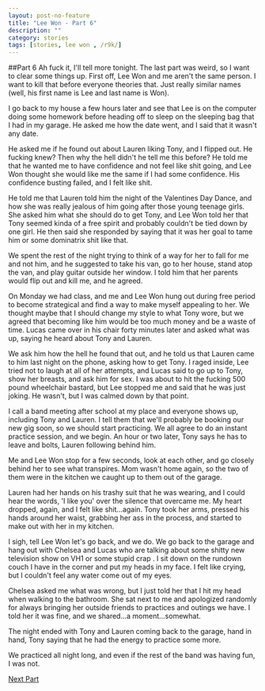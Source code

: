 ```yaml
---
layout: post-no-feature
title: "Lee Won - Part 6"
description: ""
category: stories
tags: [stories, lee won , /r9k/]
---
```


##Part 6
Ah fuck it, I'll tell more tonight. The last part was weird, so I want to clear some things up. First off, Lee Won and me aren't the same person. I want to kill that before everyone theories that. Just really similar names (well, his first name is Lee and last name is Won).

I go back to my house a few hours later and see that Lee is on the computer doing some homework before heading off to sleep on the sleeping bag that I had in my garage. He asked me how the date went, and I said that it wasn't any date.

He asked me if he found out about Lauren liking Tony, and I flipped out. He fucking knew? Then why the hell didn't he tell me this before? He told me that he wanted me to have confidence and not feel like shit going, and Lee Won thought she would like me the same if I had some confidence. His confidence busting failed, and I felt like shit.

He told me that Lauren told him the night of the Valentines Day Dance, and how she was really jealous of him going after those young teenage girls. She asked him what she should do to get Tony, and Lee Won told her that Tony seemed kinda of a free spirit and probably couldn't be tied down by one girl. He then said she responded by saying that it was her goal to tame him or some dominatrix shit like that.

We spent the rest of the night trying to think of a way for her to fall for me and not him, and he suggested to take his van, go to her house, stand atop the van, and play guitar outside her window. I told him that her parents would flip out and kill me, and he agreed.

On Monday we had class, and me and Lee Won hung out during free period to become strategical and find a way to make myself appealing to her. We thought maybe that I should change my style to what Tony wore, but we agreed that becoming like him would be too much money and be a waste of time. Lucas came over in his chair forty minutes later and asked what was up, saying he heard about Tony and Lauren.

We ask him how the hell he found that out, and he told us that Lauren came to him last night on the phone, asking how to get Tony. I raged inside, Lee tried not to laugh at all of her attempts, and Lucas said to go up to Tony, show her breasts, and ask him for sex. I was about to hit the fucking 500 pound wheelchair bastard, but Lee stopped me and said that he was just joking. He wasn't, but I was calmed down by that point.

I call a band meeting after school at my place and everyone shows up, including Tony and Lauren. I tell them that we'll probably be booking our new gig soon, so we should start practicing. We all agree to do an instant practice session, and we begin. An hour or two later, Tony says he has to leave and bolts, Lauren following behind him.

Me and Lee Won stop for a few seconds, look at each other, and go closely behind her to see what transpires. Mom wasn't home again, so the two of them were in the kitchen we caught up to them out of the garage.

Lauren had her hands on his trashy suit that he was wearing, and I could hear the words, 'I like you' over the silence that overcame me. My heart dropped, again, and I felt like shit...again. Tony took her arms, pressed his hands around her waist, grabbing her ass in the process, and started to make out with her in my kitchen.

I sigh, tell Lee Won let's go back, and we do. We go back to the garage and hang out with Chelsea and Lucas who are talking about some shitty new television show on VH1 or some stupid crap . I sit down on the rundown couch I have in the corner and put my heads in my face. I felt like crying, but I couldn't feel any water come out of my eyes.

Chelsea asked me what was wrong, but I just told her that I hit my head when walking to the bathroom. She sat next to me and apologized randomly for always bringing her outside friends to practices and outings we have. I told her it was fine, and we shared...a moment...somewhat.

The night ended with Tony and Lauren coming back to the garage, hand in hand, Tony saying that he had the energy to practice some more.

We practiced all night long, and even if the rest of the band was having fun, I was not.

[Next Part](/stories/lee-won/007.html)
